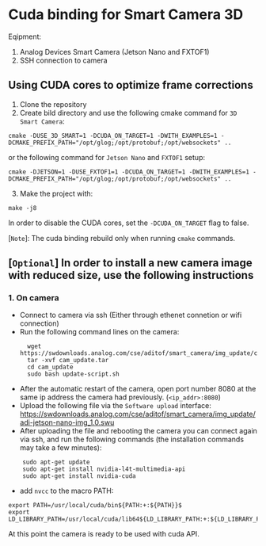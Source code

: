 # Cuda binding for Smart Camera 3D
 Eqipment: 
 1. Analog Devices Smart Camera (Jetson Nano and FXTOF1)
 2. SSH connection to camera

## Using CUDA cores to optimize frame corrections

1. Clone the repository
2. Create bild directory and use the following cmake command for ```3D Smart Camera```:
```console
cmake -DUSE_3D_SMART=1 -DCUDA_ON_TARGET=1 -DWITH_EXAMPLES=1 -DCMAKE_PREFIX_PATH="/opt/glog;/opt/protobuf;/opt/websockets" ..

```
or the following command for ```Jetson Nano``` and ```FXTOF1``` setup:
```console
cmake -DJETSON=1 -DUSE_FXTOF1=1 -DCUDA_ON_TARGET=1 -DWITH_EXAMPLES=1 -DCMAKE_PREFIX_PATH="/opt/glog;/opt/protobuf;/opt/websockets" ..

```
3. Make the project with:
```console
make -j8
```
In order to disable the CUDA cores, set the ```-DCUDA_ON_TARGET``` flag to false.

[```Note```]: The cuda binding rebuild only when running ```cmake``` commands.
## [```Optional```] In order to install a new camera image with reduced size, use the following instructions

### 1. On camera
* Connect to camera via ssh (Either through ethenet connetion or wifi connection)
* Run the following command lines on the camera:
  ```console
    wget https://swdownloads.analog.com/cse/aditof/smart_camera/img_update/cam_update.tar
    tar -xvf cam_update.tar
    cd cam_update
    sudo bash update-script.sh
  ```
* After the automatic restart of the camera, open port number 8080 at the same ip address the camera had previously. (```<ip_addr>:8080```)
* Upload the following file via the ```Software upload``` interface: https://swdownloads.analog.com/cse/aditof/smart_camera/img_update/adi-jetson-nano-img_1.0.swu
* After uploading the file and rebooting the camera you can connect again via ssh, and run the following commands (the installation commands may take a few minutes):
```console
    sudo apt-get update
    sudo apt-get install nvidia-l4t-multimedia-api
    sudo apt-get install nvidia-cuda
```
* add ```nvcc``` to the macro PATH:
```console
export PATH=/usr/local/cuda/bin${PATH:+:${PATH}}$ 
export LD_LIBRARY_PATH=/usr/local/cuda/lib64${LD_LIBRARY_PATH:+:${LD_LIBRARY_PATH}}
```
At this point the camera is ready to be used with cuda API.